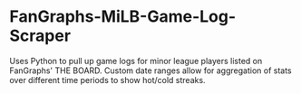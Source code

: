 # FanGraphs-MiLB-Game-Log-Scraper

Uses Python to pull up game logs for minor league players listed on FanGraphs' THE BOARD. Custom date ranges allow for aggregation of stats over different time periods to show hot/cold streaks.
